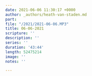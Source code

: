 ```yaml
---
date: 2021-06-06 11:30:17 +0000
author: _authors/heath-van-staden.md
part: 
file: "/2021/2021-06-06.MP3"
title: 06-06-2021
scripture: ''
description: ''
series: ''
duration: '43:44'
length: 52475214
image: ''
notes: ''

---
```

